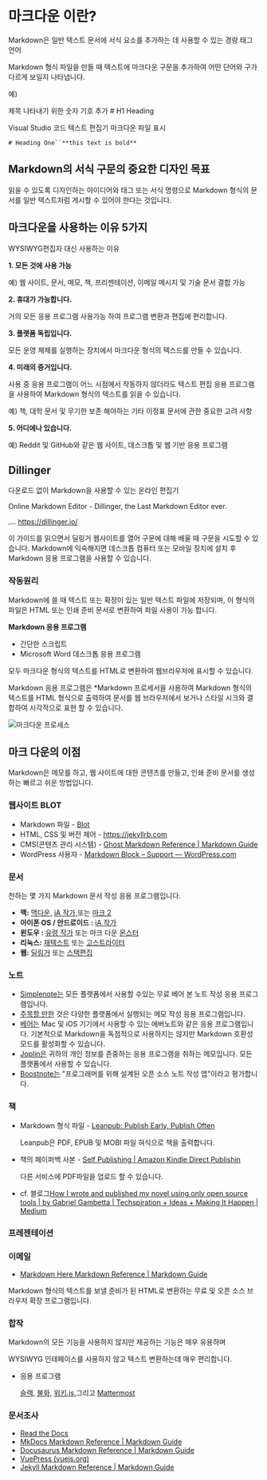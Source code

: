 # 마크다운 이란?

Markdown은 일반 텍스트 문서에 서식 요소를 추가하는 데 사용할 수 있는 경량 태그 언어

Markdown 형식 파일을 만들 때 텍스트에 마크다운 구문을 추가하여 어떤 단어와 구가 다르게 보일지 나타냅니다.



예)

제목 나타내기 위한 숫자 기호 추가 # H1 Heading

Visual Studio 코드 텍스트 편집기 마크다운 파일 표시

```
# Heading One``**this text is bold**
```



## **Markdown의 서식 구문의 중요한 디자인 목표**

읽을 수 있도록 디자인하는 아이디어와 태그 또는 서식 명령으로 Markdown 형식의 문서를 일반 텍스트처럼 게시할 수 있어야 한다는 것입니다.



## 마크다운을 사용하는 이유 5가지

WYSIWYG편집자 대신 사용하는 이유

**1. 모든 것에 사용 가능**

예) 웹 사이트, 문서, 메모, 책, 프리젠테이션, 이메일 메시지 및 기술 문서 결합 가능

**2. 휴대가 가능합니다.**

거의 모든 응용 프로그램 사용가능 하여 프로그램 변환과 편집에 편리합니다.

**3. 플랫폼 독립입니다.**

모든 운영 체제를 실행하는 장치에서 마크다운 형식의 텍스드를 만들 수 있습니다.

**4. 미래의 증거입니다.**

사용 중 응용 프로그램이 어느 시점에서 작동하지 않더라도 텍스트 편집 응용 프로그램을 사용하여 Markdown 형식의 텍스트를 읽을 수 있습니다.

예) 책, 대학 문서 및 무기한 보존 해야하는 기타 이정표 문서에 관한 중요한 고려 사항

**5. 어디에나 있습니다.**

예) Reddit 및 GitHub와 같은 웹 사이트, 데스크톱 및 웹 기반 응용 프로그램





## Dillinger

다운로드 없이 Markdown을 사용할 수 있는 온라인 편집기

Online Markdown Editor - Dillinger, the Last Markdown Editor ever.

<img src="book-cover.jpg" alt="alt text" style="zoom:25%;" />	https://dillinger.io/

이 가이드를 읽으면서 딜링거 웹사이트를 열어 구문에 대해 배울 때 구문을 시도할 수 있습니다. Markdown에 익숙해지면 데스크톱 컴퓨터 또는 모바일 장치에 설치 후 Markdown 응용 프로그램을 사용할 수 있습니다.

### 작동원리

Markdown에 쓸 때 텍스트 또는 확장이 있는 일반 텍스트 파일에 저장되며, 이 형식의 파일은 HTML 또는 인쇄 준비 문서로 변환하여 파일 사용이 가능 합니다.

**Markdown 응용 프로그램**

- 간단한 스크립트
- Microsoft Word 데스크톱 응용 프로그램

모두 마크다운 형식의 텍스트를 HTML로 변환하여 웹브라우저에 표시할 수 있습니다.

Markdown 응용 프로그램은 *Markdown 프로세서을 사용하여 Markdown 형식의 텍스트를 HTML 형식으로 출력하여 문서를 웹 브라우저에서 보거나 스타일 시크와 결합하여 시각적으로 표현 할 수 있습니다.

![마크다운 프로세스](https://mdg.imgix.net/assets/images/markdown-flowchart.png)



## 마크 다운의 이점

Markdown은 메모를 하고, 웹 사이트에 대한 콘텐츠를 만들고, 인쇄 준비 문서를 생성하는 빠르고 쉬운 방법입니다.



### 웹사이트  BLOT

- Markdown 파일 - [Blot](https://blot.im/)
- HTML, CSS 및 버전 제어 - https://jekyllrb.com
- CMS(콘텐츠 관리 시스템) - [Ghost Markdown Reference | Markdown Guide](https://www.markdownguide.org/tools/ghost/)
- WordPress 사용자 - [Markdown Block – Support — WordPress.com](https://wordpress.com/support/wordpress-editor/blocks/markdown-block/)



### 문서

천하는 몇 가지 Markdown 문서 작성 응용 프로그램입니다.

- **맥:** [맥다운,](https://www.markdownguide.org/tools/macdown/) [iA 작가,](https://www.markdownguide.org/tools/ia-writer/)또는 [마크 2](https://www.markdownguide.org/tools/marked-2/)
- **아이폰 OS / 안드로이드 :** [iA 작가](https://www.markdownguide.org/tools/ia-writer/)
- **윈도우 :** [유령 작가](https://wereturtle.github.io/ghostwriter/) 또는 마크 다운 [몬스터](https://markdownmonster.west-wind.com/)
- **리눅스:** [재텍스트](https://github.com/retext-project/retext) 또는 [고스트라이터](https://wereturtle.github.io/ghostwriter/)
- **웹:** [딜링거](https://www.markdownguide.org/tools/dillinger/) 또는 [스택편집](https://www.markdownguide.org/tools/stackedit/)



### 노트

- [Simplenote는](https://www.markdownguide.org/tools/simplenote/) 모든 플랫폼에서 사용할 수있는 무료 베어 본 노트 작성 응용 프로그램입니다.
- [주목할 만한](https://www.markdownguide.org/tools/notable/) 것은 다양한 플랫폼에서 실행되는 메모 작성 응용 프로그램입니다.
- [베어는](https://www.markdownguide.org/tools/bear/) Mac 및 iOS 기기에서 사용할 수 있는 에버노트와 같은 응용 프로그램입니다. 기본적으로 Markdown을 독점적으로 사용하지는 않지만 Markdown 호환성 모드를 활성화할 수 있습니다.
- [Joplin은](https://www.markdownguide.org/tools/joplin/) 귀하의 개인 정보를 존중하는 응용 프로그램을 취하는 메모입니다. 모든 플랫폼에서 사용할 수 있습니다.
- [Boostnote는](https://www.markdownguide.org/tools/boostnote/) "프로그래머를 위해 설계된 오픈 소스 노트 작성 앱"이라고 평가합니다.



### 책

- Markdown 형식 파일 - [Leanpub: Publish Early, Publish Often](https://leanpub.com/)

  Leanpub은 PDF, EPUB 및 MOBI 파일 혀식으로 책을 출력합니다.

- 책의 페이퍼백 사본 - [Self Publishing | Amazon Kindle Direct Publishin](https://kdp.amazon.com/en_US/)

  다른 서비스에 PDF파일을 업로드 할 수 있습니다.

- cf.  블로그[How I wrote and published my novel using only open source tools | by Gabriel Gambetta | Techspiration + Ideas + Making It Happen | Medium](https://medium.com/techspiration-ideas-making-it-happen/how-i-wrote-and-published-my-novel-using-only-open-source-tools-5cdfbd7c00ca)

  

### 프레젠테이션

### 이메일

- [Markdown Here Markdown Reference | Markdown Guide](https://www.markdownguide.org/tools/markdown-here/)

Markdown 형식의 텍스트를 보낼 준비가 된 HTML로 변환하는 무료 및 오픈 소스 브라우저 확장 프로그램입니다.

### 합작

Markdown의 모든 기능을 사용하지 않지만 제공하는 기능은 매우 유용하며

WYSIWYG 인테페이스를 사용하지 않고 텍스트 변환하는데 매우 편리합니다.

- 응용 프로그램

   [슬랙,](https://www.markdownguide.org/tools/slack/) [불화,](https://www.markdownguide.org/tools/discord/) [위키.js,](https://www.markdownguide.org/tools/wiki-js/)그리고 [Mattermost](https://www.markdownguide.org/tools/mattermost/)

### 문서조사

- [Read the Docs](https://readthedocs.org/)
- [MkDocs Markdown Reference | Markdown Guide](https://www.markdownguide.org/tools/mkdocs/)
- [Docusaurus Markdown Reference | Markdown Guide](https://www.markdownguide.org/tools/docusaurus/)
- [VuePress (vuejs.org)](https://vuepress.vuejs.org/)
- [Jekyll Markdown Reference | Markdown Guide](https://www.markdownguide.org/tools/jekyll/)

